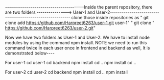 ----------------------------------------Inside the parent repository, there are two folders ---------------> User-1 and User-2---------------------------------------------------------- 
clone those inside repositories as
" git clone add https://github.com/Harpreet6263/user-1.git user-1"
" git clone " https://github.com/Harpreet6263/user-2.git"

Now we have two folders as User-1 and User-2.
We have to install node modules by using the command npm install. NOTE we need to run this command twice in each user once in frontend and backend as well, It is demonstrated below----

For user-1
cd user-1
cd backend 
npm install
cd ..
npm install
cd ..

For user-2
cd user-2
cd backend
npm install
cd ..
npm install

